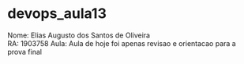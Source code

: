 # devops_aula13  
Nome: Elias Augusto dos Santos de Oliveira  
RA: 1903758
Aula: Aula de hoje foi apenas revisao e orientacao para a prova final  
